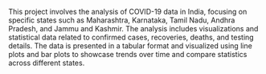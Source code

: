 This project involves the analysis of COVID-19 data in India, focusing on specific states such as Maharashtra, Karnataka, Tamil Nadu, Andhra Pradesh, and Jammu and Kashmir. 
The analysis includes visualizations and statistical data related to confirmed cases, recoveries, deaths, and testing details. The data is presented in a tabular format and 
visualized using line plots and bar plots to showcase trends over time and compare statistics across different states.
